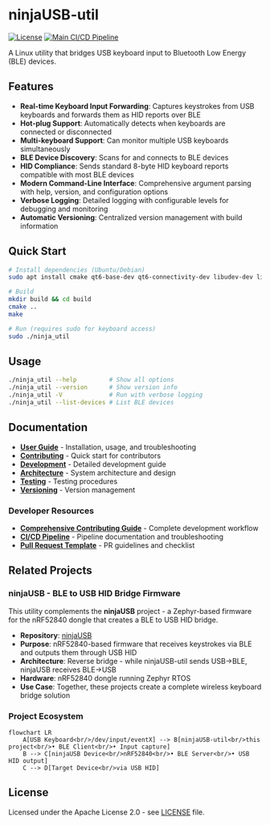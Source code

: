 # ninjaUSB-util

[![License](https://img.shields.io/badge/License-Apache%202.0-blue.svg)](https://opensource.org/licenses/Apache-2.0)
[![Main CI/CD Pipeline](https://github.com/mr-u0b0dy/ninjaUSB-util/actions/workflows/ci.yml/badge.svg)](https://github.com/mr-u0b0dy/ninjaUSB-util/actions/workflows/ci.yml)

A Linux utility that bridges USB keyboard input to Bluetooth Low Energy (BLE) devices.

## Features

- **Real-time Keyboard Input Forwarding**: Captures keystrokes from USB keyboards
  and forwards them as HID reports over BLE
- **Hot-plug Support**: Automatically detects when keyboards are connected or
  disconnected
- **Multi-keyboard Support**: Can monitor multiple USB keyboards simultaneously
- **BLE Device Discovery**: Scans for and connects to BLE devices
- **HID Compliance**: Sends standard 8-byte HID keyboard reports compatible with
  most BLE devices
- **Modern Command-Line Interface**: Comprehensive argument parsing with help,
  version, and configuration options
- **Verbose Logging**: Detailed logging with configurable levels for debugging and
  monitoring
- **Automatic Versioning**: Centralized version management with build information

## Quick Start

```bash
# Install dependencies (Ubuntu/Debian)
sudo apt install cmake qt6-base-dev qt6-connectivity-dev libudev-dev libevdev-dev

# Build
mkdir build && cd build
cmake ..
make

# Run (requires sudo for keyboard access)
sudo ./ninja_util
```

## Usage

```bash
./ninja_util --help         # Show all options
./ninja_util --version      # Show version info
./ninja_util -V             # Run with verbose logging
./ninja_util --list-devices # List BLE devices
```

## Documentation

- **[User Guide](doc/USER_GUIDE.md)** - Installation, usage, and troubleshooting
- **[Contributing](CONTRIBUTING.md)** - Quick start for contributors
- **[Development](doc/DEVELOPMENT.md)** - Detailed development guide
- **[Architecture](doc/ARCHITECTURE.md)** - System architecture and design
- **[Testing](doc/TESTING.md)** - Testing procedures
- **[Versioning](doc/VERSIONING.md)** - Version management

### Developer Resources

- **[Comprehensive Contributing Guide](doc/CONTRIBUTING.md)** - Complete
  development workflow
- **[CI/CD Pipeline](doc/PIPELINE.md)** - Pipeline documentation and
  troubleshooting
- **[Pull Request Template](.github/PULL_REQUEST_TEMPLATE.md)** - PR guidelines
  and checklist

## Related Projects

### ninjaUSB - BLE to USB HID Bridge Firmware

This utility complements the **ninjaUSB** project - a Zephyr-based firmware for the
nRF52840 dongle that creates a BLE to USB HID bridge.

- **Repository**: [ninjaUSB](https://github.com/mr-u0b0dy/ninjaUSB/tree/dev)
- **Purpose**: nRF52840-based firmware that receives keystrokes via BLE and outputs
  them through USB HID
- **Architecture**: Reverse bridge - while ninjaUSB-util sends USB→BLE, ninjaUSB
  receives BLE→USB
- **Hardware**: nRF52840 dongle running Zephyr RTOS
- **Use Case**: Together, these projects create a complete wireless keyboard bridge
  solution

### Project Ecosystem

```mermaid
flowchart LR
    A[USB Keyboard<br/>/dev/input/eventX] --> B[ninjaUSB-util<br/>this project<br/>• BLE Client<br/>• Input capture]
    B --> C[ninjaUSB Device<br/>nRF52840<br/>• BLE Server<br/>• USB HID output]
    C --> D[Target Device<br/>via USB HID]
```

## License

Licensed under the Apache License 2.0 - see [LICENSE](LICENSE) file.
